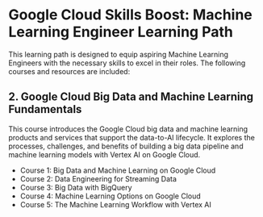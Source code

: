 # Google Cloud Skills Boost: Machine Learning Engineer Learning Path

This learning path is designed to equip aspiring Machine Learning Engineers with the necessary skills to excel in their roles. The following courses and resources are included:


## 2. Google Cloud Big Data and Machine Learning Fundamentals

This course introduces the Google Cloud big data and machine learning products and services that support the data-to-AI lifecycle. It explores the processes, challenges, and benefits of building a big data pipeline and machine learning models with Vertex AI on Google Cloud. 

- Course 1: Big Data and Machine Learning on Google Cloud
- Course 2: Data Engineering for Streaming Data
- Course 3: Big Data with BigQuery
- Course 4: Machine Learning Options on Google Cloud
- Course 5: The Machine Learning Workflow with Vertex AI
